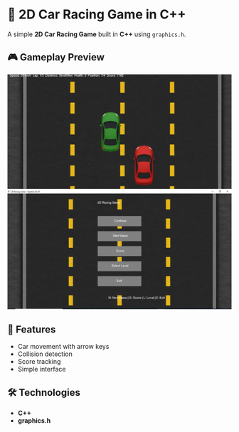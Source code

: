 # 🚗 2D Car Racing Game in C++

A simple **2D Car Racing Game** built in **C++** using `graphics.h`.

## 🎮 Gameplay Preview

![Gameplay Screenshot](gameplay.png)
![Menu Screenshot](menu.png)

## 🧠 Features
- Car movement with arrow keys  
- Collision detection  
- Score tracking  
- Simple interface

## 🛠️ Technologies
- **C++**
- **graphics.h**


